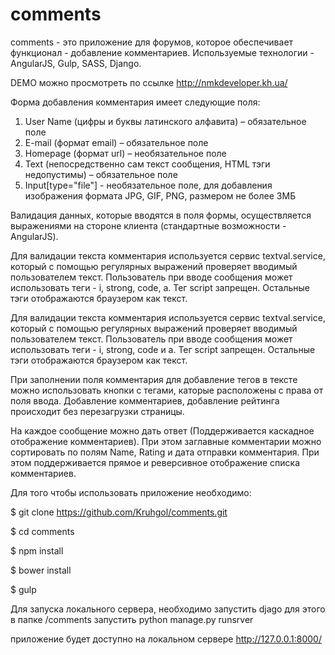 
# comments

comments - это приложение для форумов, которое обеспечивает функционал - добавление комментариев. 
Используемые технологии - AngularJS, Gulp, SASS, Django.

DEMO можно просмотреть по ссылке 
http://nmkdeveloper.kh.ua/

Форма добавления комментария имеет следующие поля:
1. User Name (цифры и буквы латинского алфавита) – обязательное поле
2. E-mail (формат email) – обязательное поле
3. Homepage (формат url) – необязательное поле
4. Text (непосредственно сам текст сообщения, HTML тэги недопустимы) – обязательное
поле
5. Input[type="file"] - необязательное поле, для добавления изображения формата JPG, GIF, PNG, размером не более 3МБ

Валидация данных, которые вводятся в поля формы, осуществляется выражениями на стороне клиента (стандартные возможности - AngularJS). 

Для валидации текста комментария используется сервис textval.service, который с помощью регулярных выражений проверяет вводимый пользователем текст. Пользователь при вводе сообщения может использовать теги - i, strong, code, a. Тег script запрещен. Остальные тэги отображаются браузером как текст.

Для валидации текста комментария используется сервис textval.service, который с помощью регулярных выражений проверяет вводимый пользователем текст. Пользователь при вводе сообщения может использовать теги - i, strong, code и a. Тег script запрещен. Остальные тэги отображаются браузером как текст.

При заполнении поля комментария для добавление тегов в тексте можно использовать кнопки с тегами, каторые расположены с права от поля ввода.
Добавление комментариев, добавление рейтинга происходит без перезагрузки страницы.

На каждое сообщение можно дать ответ (Поддерживается каскадное отображение комментариев).
При этом заглавные комментарии можно сортировать по полям Name, Rating и дата отправки комментария. При этом поддерживается прямое и реверсивное отображение списка комментариев.

Для того чтобы использовать приложение необходимо:

$ git clone https://github.com/Kruhgol/comments.git

$ cd comments

$ npm install 

$ bower install

$ gulp

Для запуска локального сервера, необходимо запустить djago
для этого в папке 
/comments 
запустить 
python manage.py runsrver

приложение будет доступно на локальном сервере
http://127.0.0.1:8000/
